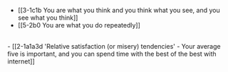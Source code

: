 - [[3-1c1b You are what you think and you think what you see, and you see what you think]]
- [[5-2b0 You are what you do repeatedly]]
<br>
- [[2-1a1a3d 'Relative satisfaction (or misery) tendencies' - Your average five is important, and you can spend time with the best of the best with internet]]
